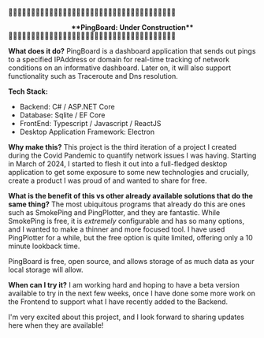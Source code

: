 🚧🚧🚧🚧🚧🚧🚧🚧🚧🚧🚧🚧🚧🚧🚧🚧🚧🚧🚧🚧🚧🚧🚧🚧🚧🚧🚧🚧🚧🚧🚧🚧🚧🚧🚧🚧🚧
 <div align="center"> <b>**PingBoard: Under Construction**</b> </div>
🚧🚧🚧🚧🚧🚧🚧🚧🚧🚧🚧🚧🚧🚧🚧🚧🚧🚧🚧🚧🚧🚧🚧🚧🚧🚧🚧🚧🚧🚧🚧🚧🚧🚧🚧🚧🚧

**What does it do?**
PingBoard is a dashboard application that sends out pings to a specified IPAddress or domain 
for real-time tracking of network conditions on an informative dashboard.  Later on, it will also support functionality 
such as Traceroute and Dns resolution.


**Tech Stack:**
- Backend: C# / ASP.NET Core 
- Database: Sqlite / EF Core
- FrontEnd: Typescript / Javascript / ReactJS
- Desktop Application Framework: Electron


**Why make this?**
This project is the third iteration of a project I created during the Covid Pandemic to quantify network issues
I was having. Starting in March of 2024, I started to flesh it out into a full-fledged desktop application to
get some exposure to some new technologies and crucially, create a product I was proud of and wanted to share for free.


**What is the benefit of this vs other already available solutions that do the same thing?**
The most ubiquitous programs that already do this are ones such as SmokePing and PingPlotter, and they are fantastic.
While SmokePing is free, it is *extremely* configurable and has so many options, and I wanted to make a thinner and more focused
tool. I have used PingPlotter for a while, but the free option is quite limited, offering only a 10 minute lookback time.

PingBoard is free, open source, and allows storage of as much data as your local storage will allow.


**When can I try it?**
I am working hard and hoping to have a beta version available to try in the next few weeks, once I have 
done some more work on the Frontend to support what I have recently added to the Backend.


I'm very excited about this project, and I look forward to sharing updates here when they are available!
